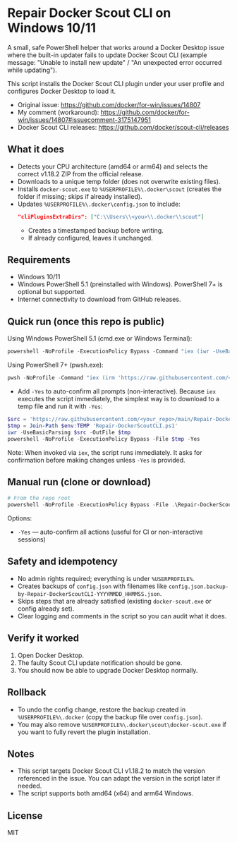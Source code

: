 # Repair Docker Scout CLI on Windows 10/11

A small, safe PowerShell helper that works around a Docker Desktop issue where the built-in updater fails to update Docker Scout CLI (example message: "Unable to install new update" / "An unexpected error occurred while updating").

This script installs the Docker Scout CLI plugin under your user profile and configures Docker Desktop to load it.

- Original issue: https://github.com/docker/for-win/issues/14807
- My comment (workaround): https://github.com/docker/for-win/issues/14807#issuecomment-3175147951
- Docker Scout CLI releases: https://github.com/docker/scout-cli/releases

## What it does

- Detects your CPU architecture (amd64 or arm64) and selects the correct v1.18.2 ZIP from the official release.
- Downloads to a unique temp folder (does not overwrite existing files).
- Installs `docker-scout.exe` to `%USERPROFILE%\.docker\scout` (creates the folder if missing; skips if already installed).
- Updates `%USERPROFILE%\.docker\config.json` to include:
  ```json
  "cliPluginsExtraDirs": ["C:\\Users\\<you>\\.docker\\scout"]
  ```
  - Creates a timestamped backup before writing.
  - If already configured, leaves it unchanged.

## Requirements

- Windows 10/11
- Windows PowerShell 5.1 (preinstalled with Windows). PowerShell 7+ is optional but supported.
- Internet connectivity to download from GitHub releases.

## Quick run (once this repo is public)

Using Windows PowerShell 5.1 (cmd.exe or Windows Terminal):

```powershell
powershell -NoProfile -ExecutionPolicy Bypass -Command "iex (iwr -UseBasicParsing 'https://raw.githubusercontent.com/<your_repo>/main/Repair-DockerScoutCLI.ps1')"
```

Using PowerShell 7+ (pwsh.exe):

```powershell
pwsh -NoProfile -Command "iex (irm 'https://raw.githubusercontent.com/<your_repo>/main/Repair-DockerScoutCLI.ps1')"
```

- Add `-Yes` to auto-confirm all prompts (non-interactive). Because `iex` executes the script immediately, the simplest way is to download to a temp file and run it with `-Yes`:

```powershell
$src = 'https://raw.githubusercontent.com/<your_repo>/main/Repair-DockerScoutCLI.ps1'
$tmp = Join-Path $env:TEMP 'Repair-DockerScoutCLI.ps1'
iwr -UseBasicParsing $src -OutFile $tmp
powershell -NoProfile -ExecutionPolicy Bypass -File $tmp -Yes
```

Note: When invoked via `iex`, the script runs immediately. It asks for confirmation before making changes unless `-Yes` is provided.

## Manual run (clone or download)

```powershell
# From the repo root
powershell -NoProfile -ExecutionPolicy Bypass -File .\Repair-DockerScoutCLI.ps1
```

Options:
- `-Yes` — auto-confirm all actions (useful for CI or non-interactive sessions)

## Safety and idempotency

- No admin rights required; everything is under `%USERPROFILE%`.
- Creates backups of `config.json` with filenames like `config.json.backup-by-Repair-DockerScoutCLI-YYYYMMDD_HHMMSS.json`.
- Skips steps that are already satisfied (existing `docker-scout.exe` or config already set).
- Clear logging and comments in the script so you can audit what it does.

## Verify it worked

1. Open Docker Desktop.
2. The faulty Scout CLI update notification should be gone.
3. You should now be able to upgrade Docker Desktop normally.

## Rollback

- To undo the config change, restore the backup created in `%USERPROFILE%\.docker` (copy the backup file over `config.json`).
- You may also remove `%USERPROFILE%\.docker\scout\docker-scout.exe` if you want to fully revert the plugin installation.

## Notes

- This script targets Docker Scout CLI v1.18.2 to match the version referenced in the issue. You can adapt the version in the script later if needed.
- The script supports both amd64 (x64) and arm64 Windows.

## License

MIT
